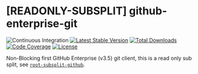 # [READONLY-SUBSPLIT] github-enterprise-git


![Continuous Integration](https://github.com/php-api-clients/github-enterprise-git/workflows/Continuous%20Integration/badge.svg)
[![Latest Stable Version](https://poser.pugx.org/api-clients/github-enterprise-git/v/stable.png)](https://packagist.org/packages/api-clients/github-enterprise-git)
[![Total Downloads](https://poser.pugx.org/api-clients/github-enterprise-git/downloads.png)](https://packagist.org/packages/api-clients/github-enterprise-git)
[![Code Coverage](https://scrutinizer-ci.com/g/php-api-clients/github-enterprise-git/badges/coverage.png?b==)](https://scrutinizer-ci.com/g/php-api-clients/github-enterprise-git/?branch=)
[![License](https://poser.pugx.org/api-clients/github-enterprise-git/license.png)](https://packagist.org/packages/api-clients/github-enterprise-git)

Non-Blocking first GitHub Enterprise (v3.5) git client, this is a read only sub split, see [`root-subsplit-github`](https://github.com/php-api-clients/root-subsplit-github).
